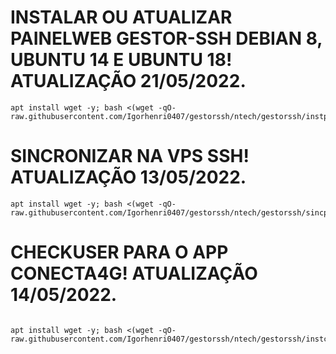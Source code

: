 # INSTALAR OU ATUALIZAR PAINELWEB GESTOR-SSH DEBIAN 8, UBUNTU 14 E UBUNTU 18! ATUALIZAÇÃO 21/05/2022.
```
apt install wget -y; bash <(wget -qO- raw.githubusercontent.com/Igorhenri0407/gestorssh/ntech/gestorssh/instpainel.sh)
```

# SINCRONIZAR NA VPS SSH! ATUALIZAÇÃO 13/05/2022.
```
apt install wget -y; bash <(wget -qO- raw.githubusercontent.com/Igorhenri0407/gestorssh/ntech/gestorssh/sincpainel.sh)
```

# CHECKUSER PARA O APP CONECTA4G! ATUALIZAÇÃO 14/05/2022.
```

apt install wget -y; bash <(wget -qO- raw.githubusercontent.com/Igorhenri0407/gestorssh/ntech/gestorssh/instcheck.sh)
```